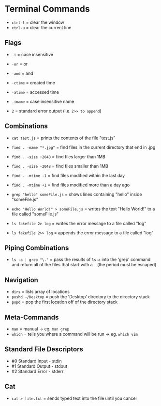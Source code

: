# Terminal Commands

* `ctrl-l` = clear the window
* `ctrl-u` = clear the current line


## Flags

* `-i` = case insensitive
* `-or` = or
* `-and` = and

* `-ctime` = created time
* `-atime` = accessed time
* `-iname` = case insensitive name

* `2` = standard error output (i.e. `2>> to append`)

## Combinations

* `cat test.js` = prints the contents of the file "test.js"
* `find . -name "*.jpg"` = find files in the current directory that end in .jpg
* `find . -size +2048` = find files larger than 1MB
* `find . -size -2048` = find files smaller than 1MB
* `find . -mtime -1` = find files modified within the last day
* `find . -mtime +1` = find files modified more than a day ago

* `grep "hello" someFile.js` = shows lines containing "hello" inside "someFile.js"

* `echo "Hello World!" > someFile.js` = writes the text "Hello World!" to a file called "someFile.js"

* `ls fakefile 2> log` = writes the error message to a file called "log"
* `ls fakefile 2>> log` = appends the error message to a file called "log"

## Piping Combinations

* `ls -a | grep "\."` = pass the results of `ls-a` into the 'grep' command and return all of the files that start with a `.` (the period must be escaped)



## Navigation

* `dirs` = lists array of locations
* `pushd ~/Desktop` = push the 'Desktop' directory to the directory stack
* `popd` = pop the first location off of the directory stack


## Meta-Commands

* `man` = manual -> eg. `man grep`
* `which` = tells you where a command will be run -> eg. `which vim`

## Standard File Descriptors

* #0 Standard Input - stdin
* #1 Standard Output - stdout
* #2 Standard Error - stderr

## Cat

* `cat > file.txt` = sends typed text into the file until you cancel

